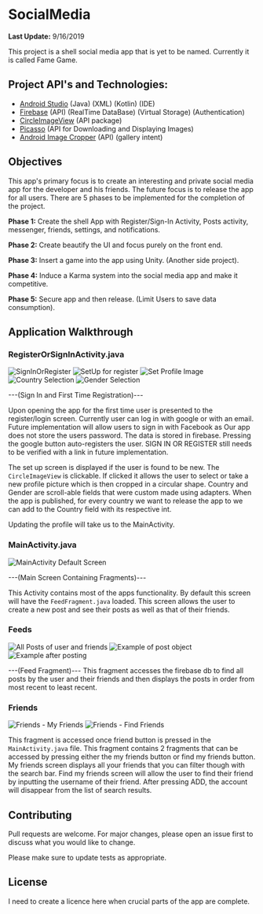 # SocialMedia
**Last Update:** 9/16/2019

This project is a shell social media app that is yet to be named. Currently it is called Fame Game.


## Project API's and Technologies:
  - [Android Studio] (Java) (XML) (Kotlin) (IDE)
  - [Firebase] (API) (RealTime DataBase) (Virtual Storage) (Authentication)
  - [CircleImageView] (API package)
  - [Picasso] (API for Downloading and Displaying Images)
  - [Android Image Cropper] (API) (gallery intent)

## Objectives

This app's primary focus is to create an interesting and private social media app for the developer and his friends. The future focus is to release the app for all users.
There are 5 phases to be implemented for the completion of the project.

**Phase 1:** Create the shell App with Register/Sign-In Activity, Posts activity, messenger, friends, settings, and notifications.

**Phase 2:** Create beautify the UI and focus purely on the front end.

**Phase 3:** Insert a game into the app using Unity. (Another side project).

**Phase 4:** Induce a Karma system into the social media app and make it competitive. 

**Phase 5:** Secure app and then release. (Limit Users to save data consumption).
 
## Application Walkthrough

### RegisterOrSignInActivity.java 

![SignInOrRegister](https://firebasestorage.googleapis.com/v0/b/socialmedia-310cd.appspot.com/o/ScreenShots%2F1.jpg?alt=media&token=199ba9da-7c81-4d3c-9a02-1558bbbba416)
![SetUp for register](https://firebasestorage.googleapis.com/v0/b/socialmedia-310cd.appspot.com/o/ScreenShots%2F2.jpg?alt=media&token=7aa05d3f-5eb2-42e3-a74e-84104cf9f23e)
![Set Profile Image](https://firebasestorage.googleapis.com/v0/b/socialmedia-310cd.appspot.com/o/ScreenShots%2F3.jpg?alt=media&token=968e8ddd-a1eb-4410-8325-21de923496ec)
![Country Selection](https://firebasestorage.googleapis.com/v0/b/socialmedia-310cd.appspot.com/o/ScreenShots%2F6.jpg?alt=media&token=bdc32b05-940b-4f82-aa21-829e6550873e)
![Gender Selection](https://firebasestorage.googleapis.com/v0/b/socialmedia-310cd.appspot.com/o/ScreenShots%2F7.jpg?alt=media&token=ae32a030-8c3b-4519-a8d6-46239f46f2ad)

---(Sign In and  First Time Registration)---

Upon opening the app for the first time user is presented to the register/login screen. Currently user can log in with google or with an email. Future implementation will allow users to sign in with Facebook as  Our app does not store the users password. The data is stored in firebase.
Pressing the google button auto-registers the user. SIGN IN OR REGISTER still needs to be verified with a link in future implementation. 

The set up screen is displayed if the user is found to be new. The ```CircleImageView``` is clickable. If clicked it allows the user to select or take a new profile picture which is then cropped in a circular shape. Country and Gender are scroll-able fields that were custom made using adapters. When the app is published, for every country we want to release the app to we can add to the Country field with its respective int.

Updating the profile will take us to the MainActivity. 

### MainActivity.java

![MainActivity Default Screen](https://firebasestorage.googleapis.com/v0/b/socialmedia-310cd.appspot.com/o/ScreenShots%2F8.jpg?alt=media&token=8a315667-0467-424f-afa9-33daccb6a693)

---(Main Screen Containing Fragments)---

This Activity contains most of the apps functionality. By default this screen will have the ```FeedFragment.java``` loaded. This screen allows the user to create a new post and see their posts as well as that of their friends. 

### Feeds

![All Posts of user and friends](https://firebasestorage.googleapis.com/v0/b/socialmedia-310cd.appspot.com/o/ScreenShots%2F11.jpg?alt=media&token=b286291a-5e55-431a-a599-f943a3f93c72)
![Example of post object](https://firebasestorage.googleapis.com/v0/b/socialmedia-310cd.appspot.com/o/ScreenShots%2F12.jpg?alt=media&token=604ba37b-2926-45d8-85f7-c294ed67d66c)
![Example after posting](https://firebasestorage.googleapis.com/v0/b/socialmedia-310cd.appspot.com/o/ScreenShots%2F13.jpg?alt=media&token=a571f534-f687-4af0-9bda-ee48fe9e5610)

---(Feed Fragment)---
This fragment accesses the firebase db to find all posts by the user and their friends and then displays the posts in order from most recent to least recent.

### Friends

![Friends - My Friends](https://firebasestorage.googleapis.com/v0/b/socialmedia-310cd.appspot.com/o/ScreenShots%2F9.jpg?alt=media&token=c7533ac8-172f-4544-aa60-aa995b8631ef)
![Friends - Find Friends](https://firebasestorage.googleapis.com/v0/b/socialmedia-310cd.appspot.com/o/ScreenShots%2F10.jpg?alt=media&token=9c170110-e474-49a6-a014-f561d59d1561)

This fragment is accessed once friend button is pressed in the ```MainActivity.java``` file. This fragment contains 2 fragments that can be accessed by pressing either the my friends button or find my friends button. My friends screen displays all your friends that you can filter though with the search bar. Find my friends screen will allow the user to find their friend by inputting the username of their friend. After pressing ADD, the account will disappear from the list of search results. 



## Contributing
Pull requests are welcome. For major changes, please open an issue first to discuss what you would like to change.

Please make sure to update tests as appropriate.

## License
I need to create a licence here when crucial parts of the app are complete.

[Android Studio]: <https://developer.android.com/studio>
[Firebase]: <https://firebase.google.com/>
[Picasso]: <https://square.github.io/picasso/>
[Android Image Cropper]: <https://github.com/ArthurHub/Android-Image-Cropper>
[CircleImageView]:<https://github.com/hdodenhof/CircleImageView>
